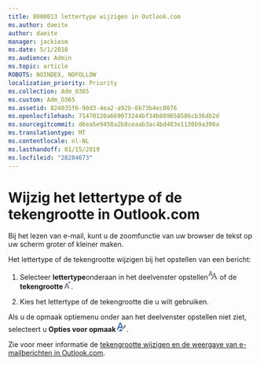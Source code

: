 ```yaml
---
title: 8000013 lettertype wijzigen in Outlook.com
ms.author: daeite
author: daeite
manager: jackiesm
ms.date: 5/1/2018
ms.audience: Admin
ms.topic: article
ROBOTS: NOINDEX, NOFOLLOW
localization_priority: Priority
ms.collection: Adm_O365
ms.custom: Adm_O365
ms.assetid: 824035f6-90d3-4ea2-a92b-6b73b4ec0076
ms.openlocfilehash: 71470120a669073244bf34b809658586cb36db2d
ms.sourcegitcommit: d6ea5e9458a2b8ceaab3ac4bd483e1130b9a398a
ms.translationtype: MT
ms.contentlocale: nl-NL
ms.lasthandoff: 01/15/2019
ms.locfileid: "28284673"
---
```

# <a name="change-font-or-font-size-in-outlookcom"></a>Wijzig het lettertype of de tekengrootte in Outlook.com

Bij het lezen van e-mail, kunt u de zoomfunctie van uw browser de tekst op uw scherm groter of kleiner maken.
  
Het lettertype of de tekengrootte wijzigen bij het opstellen van een bericht:
  
1. Selecteer **lettertype**onderaan in het deelvenster opstellen![lettertype](media/6d9372e0-cde5-49fc-a457-aafb62255163.png) of de **tekengrootte**![pictogram van het lettertype grootte](media/9334f617-9593-4bd0-afb1-c53308ad7591.png).
    
2. Kies het lettertype of de tekengrootte die u wilt gebruiken.
    
Als u de opmaak optiemenu onder aan het deelvenster opstellen niet ziet, selecteert u **Opties voor opmaak**![pictogram Opties voor opmaak van de](media/13103798-e3ea-4069-a7a0-63f8903c8c3a.png).
  
Zie voor meer informatie de [tekengrootte wijzigen en de weergave van e-mailberichten in Outlook.com](https://go.microsoft.com/fwlink/p/?linkid=873130).
  

